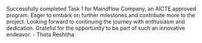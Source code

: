 Successfully completed Task 1 for Maindflow Company, an AICTE approved program. Eager to embark on further milestones and contribute more to the project.
Looking forward to continuing the journey with enthusiasm and dedication. Grateful for the opportunity to be part of such an innovative endeavor. - Thota Reshitha
